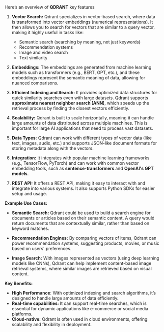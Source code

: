 Here’s an overview of **QDRANT** key features

1. **Vector Search:** Qdrant specializes in vector-based search, where data is transformed into vector embeddings (numerical representations). It then allows you to search for vectors that are similar to a query vector, making it highly useful in tasks like:

    - Semantic search (searching by meaning, not just keywords)
    - Recommendation systems
    - Image and video search
    - Text similarity

2. **Embeddings:** The embeddings are generated from machine learning models such as transformers (e.g., BERT, GPT, etc.), and these embeddings represent the semantic meaning of data, allowing for nuanced comparisons.

3. **Efficient Indexing and Search:** It provides optimized data structures for quick similarity searches even with large datasets. Qdrant supports **approximate nearest neighbor search (ANN)**, which speeds up the retrieval process by finding the closest vectors efficiently.

4. **Scalability:** Qdrant is built to scale horizontally, meaning it can handle large amounts of data distributed across multiple machines. This is important for large AI applications that need to process vast datasets.

5. **Data Types:** Qdrant can work with different types of vector data (like text, images, audio, etc.) and supports JSON-like document formats for storing metadata along with the vectors.

6. **Integration:** It integrates with popular machine learning frameworks (e.g., TensorFlow, PyTorch) and can work with common vector embedding tools, such as **sentence-transformers** and **OpenAI's GPT models**.

7. **REST API:** It offers a REST API, making it easy to interact with and integrate into various systems. It also supports Python SDKs for easier setup and usage.

**Example Use Cases:**
- **Semantic Search:** Qdrant could be used to build a search engine for documents or articles based on their semantic content. A query would return documents that are contextually similar, rather than based on keyword matches.

- **Recommendation Engines:** By comparing vectors of items, Qdrant can power recommendation systems, suggesting products, movies, or music based on users' preferences.

- **Image Search:** With images represented as vectors (using deep learning models like CNNs), Qdrant can help implement content-based image retrieval systems, where similar images are retrieved based on visual content.

**Key Benefits:**
- **High Performance:** With optimized indexing and search algorithms, it’s designed to handle large amounts of data efficiently.
- **Real-time capabilities:** It can support real-time searches, which is essential for dynamic applications like e-commerce or social media platforms.
- **Cloud-native:** Qdrant is often used in cloud environments, offering scalability and flexibility in deployment.
